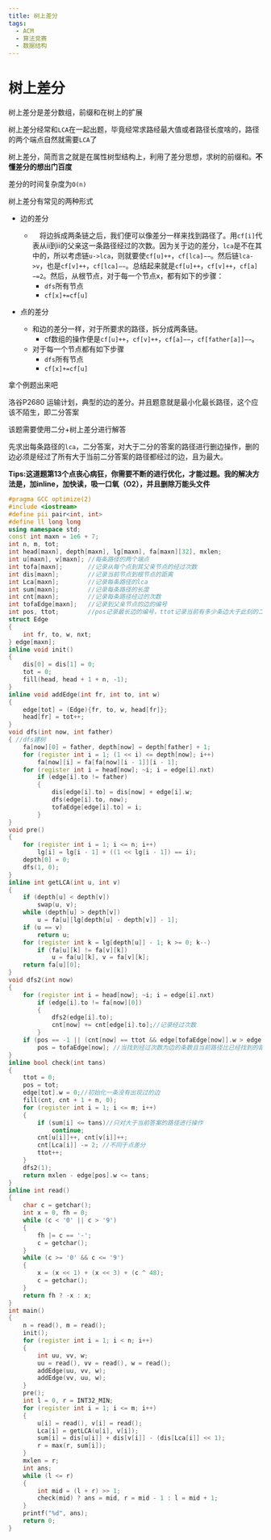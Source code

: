 ```yaml
---
title: 树上差分
tags:
  - ACM
  - 算法竞赛
  - 数据结构
---
```


# 树上差分

树上差分是差分数组，前缀和在树上的扩展

树上差分经常和`LCA`在一起出题，毕竟经常求路经最大值或者路径长度啥的，路径的两个端点自然就需要`LCA`了

树上差分，简而言之就是在属性树型结构上，利用了差分思想，求树的前缀和。**不懂差分的想出门百度**

差分的时间复杂度为`O(n)`

树上差分有常见的两种形式

- 边的差分
  - 　将边拆成两条链之后，我们便可以像差分一样来找到路径了。用`cf[i]`代表从ii到ii的父亲这一条路径经过的次数。因为关于边的差分，`lca`是不在其中的，所以考虑链`u->lca​`，则就要使`cf[u]++​`，`cf[lca]−−`。然后链`lca->v`，也是`cf[v]++`，`cf[lca]−−`。总结起来就是`cf[u]++`，`cf[v]++`，`cf[a]−=2`。然后，从根节点，对于每一个节点x，都有如下的步骤：
    - `dfs`所有节点
    - `cf[x]+=cf[u]`

- 点的差分
  - 和边的差分一样，对于所要求的路径，拆分成两条链。
    - cf数组的操作便是`cf[u]++`，`cf[v]++`，`cf[a]−−`，`cf[father[a]]−−`。
  - 对于每一个节点都有如下步骤
    - `dfs`所有节点
    - `cf[x]+=cf[u]`

拿个例题出来吧

洛谷P2680 运输计划，典型的边的差分。并且题意就是最小化最长路径，这个应该不陌生，即二分答案

该题需要使用二分+树上差分进行解答

先求出每条路径的`lca`，二分答案，对大于二分的答案的路径进行删边操作，删的边必须是经过了所有大于当前二分答案的路径都经过的边，且为最大。

**Tips:这道题第13个点丧心病狂，你需要不断的进行优化，才能过题。我的解决方法是，加inline，加快读，吸一口氧（O2），并且删除万能头文件**

```c++
#pragma GCC optimize(2)
#include <iostream>
#define pii pair<int, int>
#define ll long long
using namespace std;
const int maxn = 1e6 + 7;
int n, m, tot;
int head[maxn], depth[maxn], lg[maxn], fa[maxn][32], mxlen;
int u[maxn], v[maxn]; //每条路径的两个端点
int tofa[maxn];       //记录从每个点到其父亲节点的经过次数
int dis[maxn];        //记录当前节点到根节点的距离
int Lca[maxn];        //记录每条路径的lca
int sum[maxn];        //记录每条路径的长度
int cnt[maxn];        //记录每条路径经过的次数
int tofaEdge[maxn];   //记录到父亲节点的边的编号
int pos, ttot;        //pos记录最长边的编号，ttot记录当前有多少条边大于此刻的二分答案
struct Edge
{
    int fr, to, w, nxt;
} edge[maxn];
inline void init()
{
    dis[0] = dis[1] = 0;
    tot = 0;
    fill(head, head + 1 + n, -1);
}
inline void addEdge(int fr, int to, int w)
{
    edge[tot] = (Edge){fr, to, w, head[fr]};
    head[fr] = tot++;
}
void dfs(int now, int father)
{ //dfs建树
    fa[now][0] = father, depth[now] = depth[father] + 1;
    for (register int i = 1; (1 << i) <= depth[now]; i++)
        fa[now][i] = fa[fa[now][i - 1]][i - 1];
    for (register int i = head[now]; ~i; i = edge[i].nxt)
        if (edge[i].to != father)
        {
            dis[edge[i].to] = dis[now] + edge[i].w;
            dfs(edge[i].to, now);
            tofaEdge[edge[i].to] = i;
        }
}
void pre()
{
    for (register int i = 1; i <= n; i++)
        lg[i] = lg[i - 1] + ((1 << lg[i - 1]) == i);
    depth[0] = 0;
    dfs(1, 0);
}
inline int getLCA(int u, int v)
{
    if (depth[u] < depth[v])
        swap(u, v);
    while (depth[u] > depth[v])
        u = fa[u][lg[depth[u] - depth[v]] - 1];
    if (u == v)
        return u;
    for (register int k = lg[depth[u]] - 1; k >= 0; k--)
        if (fa[u][k] != fa[v][k])
            u = fa[u][k], v = fa[v][k];
    return fa[u][0];
}
void dfs2(int now)
{
    for (register int i = head[now]; ~i; i = edge[i].nxt)
        if (edge[i].to != fa[now][0])
        {
            dfs2(edge[i].to);
            cnt[now] += cnt[edge[i].to];//记录经过次数
        }
    if (pos == -1 || (cnt[now] == ttot && edge[tofaEdge[now]].w > edge[pos].w))
        pos = tofaEdge[now]; //当找到经过次数为边的条数且当前路径比已经找到的路径最大
}
inline bool check(int tans)
{
    ttot = 0;
    pos = tot;
    edge[tot].w = 0;//初始化一条没有出现过的边
    fill(cnt, cnt + 1 + n, 0);
    for (register int i = 1; i <= m; i++)
    {
        if (sum[i] <= tans)//只对大于当前答案的路径进行操作
            continue;
        cnt[u[i]]++, cnt[v[i]]++;
        cnt[Lca[i]] -= 2; //不同于点差分
        ttot++;
    }
    dfs2(1);
    return mxlen - edge[pos].w <= tans;
}
inline int read()
{
    char c = getchar();
    int x = 0, fh = 0;
    while (c < '0' || c > '9')
    {
        fh |= c == '-';
        c = getchar();
    }
    while (c >= '0' && c <= '9')
    {
        x = (x << 1) + (x << 3) + (c ^ 48);
        c = getchar();
    }
    return fh ? -x : x;
}
int main()
{
    n = read(), m = read();
    init();
    for (register int i = 1; i < n; i++)
    {
        int uu, vv, w;
        uu = read(), vv = read(), w = read();
        addEdge(uu, vv, w);
        addEdge(vv, uu, w);
    }
    pre();
    int l = 0, r = INT32_MIN;
    for (register int i = 1; i <= m; i++)
    {
        u[i] = read(), v[i] = read();
        Lca[i] = getLCA(u[i], v[i]);
        sum[i] = dis[u[i]] + dis[v[i]] - (dis[Lca[i]] << 1);
        r = max(r, sum[i]);
    }
    mxlen = r;
    int ans;
    while (l <= r)
    {
        int mid = (l + r) >> 1;
        check(mid) ? ans = mid, r = mid - 1 : l = mid + 1;
    }
    printf("%d", ans);
    return 0;
}
```

